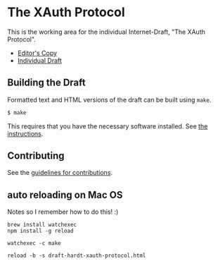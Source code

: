 # The XAuth Protocol

This is the working area for the individual Internet-Draft, "The XAuth Protocol".

* [Editor's Copy](https://dickhardt.github.io/hardt-xauth-protocol/draft-hardt-xauth-protocol.html)
* [Individual Draft](https://tools.ietf.org/html/draft-hardt-xauth-protocol)

## Building the Draft

Formatted text and HTML versions of the draft can be built using `make`.

```sh
$ make
```

This requires that you have the necessary software installed.  See
[the instructions](https://github.com/martinthomson/i-d-template/blob/master/doc/SETUP.md).


## Contributing

See the
[guidelines for contributions](https://github.com/dickhardt/hardt-xauth-protocol/blob/master/CONTRIBUTING.md).

## auto reloading on Mac OS
Notes so I remember how to do this! :)

    brew install watchexec
    npm install -g reload

    watchexec -c make

    reload -b -s draft-hardt-xauth-protocol.html 
